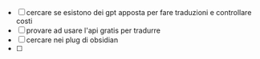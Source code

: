 - [ ] cercare se esistono dei gpt apposta per fare traduzioni e controllare costi
- [ ] provare ad usare l'api gratis per tradurre
- [ ] cercare nei plug di obsidian
- [ ] 
